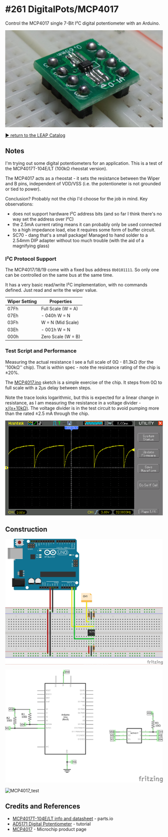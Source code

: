 # #261 DigitalPots/MCP4017

Control the MCP4017 single 7-Bit I²C digital potentiometer with an Arduino.


![Build](./assets/MCP4017_build.jpg?raw=true)


[:arrow_forward: return to the LEAP Catalog](http://leap.tardate.com)

## Notes

I'm trying out some digital potentiometers for an application. This is a test of the MCP4017T-104E/LT (100kΩ rheostat version).

The MCP4017 acts as a rheostat - it sets the resistance between the Wiper and B pins, independent of VDD/VSS (i.e. the potentioneter is not grounded or tied to power).

Conclusion? Probably not the chip I'd choose for the job in mind. Key observations:

* does not support hardware I²C address bits (and so far I think there's no way set the address over I²C)
* the 2.5mA current rating means it can probably only be used connected to a high impedance load, else it requires some form of buffer circuit.
* SC70 - dang that's a small package! Managed to hand solder to a 2.54mm DIP adapter without too much trouble (with the aid of a magnifying glass)


### I²C Protocol Support

The MCP4017/18/19 come with a fixed bus address `0b0101111`. So only one can be controlled on the same bus at the same time.

It has a very basic read/write I²C implementation, with no commands defined. Just read and write the wiper value.

| Wiper Setting | Properties         |
|---------------|--------------------|
|          07Fh | Full Scale (W = A) |
|          07Eh | - 040h W = N       |
|          03Fh | W = N (Mid Scale)  |
|          03Eh | - 001h W = N       |
|          000h | Zero Scale (W = B) |


### Test Script and Performance

Measuring the actual resistance I see a full scale of 0Ω - 81.3kΩ (for the '100kΩ'' chip). That is within spec - note
the resistance rating of the chip is ±20%.

The [MCP4017.ino](./MCP4017.ino) sketch is a simple exercise of the chip. It steps from 0Ω to full scale with a 2µs delay between steps.

Note the trace looks logarithmic, but this is expected for a linear change in resistance,
as I am measuring the resistance in a voltage divider - [x/(x+10kΩ)](http://www.wolframalpha.com/input/?i=%7Bx%2F(x%2B10),+x%3D0+to+80%7D).
The voltage divider is in the test circuit to avoid pumping more than the rated ±2.5 mA through the chip.

![scope_full_scale_2us_per](./assets/scope_full_scale_2us_per.gif?raw=true)


## Construction

![Breadboard](./assets/MCP4017_bb.jpg?raw=true)

![Schematic](./assets/MCP4017_schematic.jpg?raw=true)

![MCP4017_test](./assets/MCP4017_test.jpg?raw=true)

## Credits and References
* [MCP4017T-104E/LT info and datasheet](http://parts.io/detail/2900767/MCP4017T-104E%2FLT) - parts.io
* [AD5171 Digital Potentiometer](https://www.arduino.cc/en/Tutorial/DigitalPotentiometer) - tutorial
* [MCP4017](http://www.microchip.com/wwwproducts/en/MCP4017) - Microchip product page
